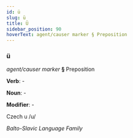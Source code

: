 ```yaml
---
id: ü
slug: ü
title: Ü
sidebar_position: 90
hoverText: agent/causer marker § Preposition
---
```


### ü

*agent/causer marker* **§** Preposition

**Verb**: -

**Noun**: -

**Modifier**: -

Czech u /u/

*Balto-Slavic Language Family*